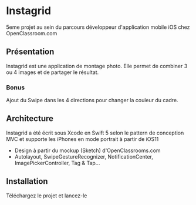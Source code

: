 # Instagrid

5eme projet au sein du parcours développeur d'application mobile iOS chez OpenClassroom.com

## Présentation

Instagrid est une application de montage photo.
Elle permet de combiner 3 ou 4 images et de partager le résultat.

### Bonus

Ajout du Swipe dans les 4 directions pour changer la couleur du cadre.

## Architecture
Instagrid a été écrit sous Xcode en Swift 5 selon le pattern de conception MVC et supporte les iPhones en mode portrait à partir de iOS11

- Design à partir du mockup (Sketch) d'OpenClassrooms.com
- Autolayout, SwipeGestureRecognizer, NotificationCenter, ImagePickerController, Tag & Tap...

## Installation

Téléchargez le projet et lancez-le
